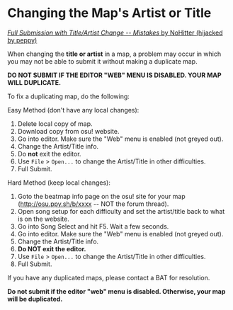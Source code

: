 # Changing the Map's Artist or Title

[*Full Submission with Title/Artist Change -- Mistakes* by NoHitter (hijacked by peppy)](https://osu.ppy.sh/forum/t/24443)

When changing the **title or artist** in a map, a problem may occur in which you may not be able to submit it without making a duplicate map.

**DO NOT SUBMIT IF THE EDITOR "WEB" MENU IS DISABLED. YOUR MAP WILL DUPLICATE.**

To fix a duplicating map, do the following:

Easy Method (don't have any local changes):

1. Delete local copy of map.
2. Download copy from osu! website.
3. Go into editor. Make sure the "Web" menu is enabled (not greyed out).
4. Change the Artist/Title info.
5. Do **not** exit the editor.
6. Use `File` > `Open...` to change the Artist/Title in other difficulties.
7. Full Submit.

Hard Method (keep local changes):

1. Goto the beatmap info page on the osu! site for your map (http://osu.ppy.sh/b/xxxx -- NOT the forum thread).
2. Open song setup for each difficulty and set the artist/title back to what is on the website.
3. Go into Song Select and hit F5. Wait a few seconds.
4. Go into editor. Make sure the "Web" menu is enabled (not greyed out).
5. Change the Artist/Title info.
6. **Do NOT exit the editor.**
7. Use `File` > `Open...` to change the Artist/Title in other difficulties.
8. Full Submit.

If you have any duplicated maps, please contact a BAT for resolution.

**Do not submit if the editor "web" menu is disabled. Otherwise, your map will be duplicated.**